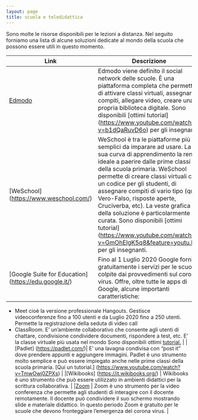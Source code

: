 ```yaml
---
layout: page
title: scuola e teledidattica
---
```


Sono molte le risorse disponibili per le lezioni a distanza. Nel seguito forniamo una lista di alcune soluzioni dedicate al mondo della scuola che possono essere utili in questo momento.  


| Link            | Descrizione                                       |
|-----------------|---------------------------------------------------|
|[Edmodo](http://www.edmodo.com/)|Edmodo viene definito il social network delle scuole. È una piattaforma completa che permette di  attivare classi virtuali, assegnare compiti, allegare video, creare una propria biblioteca digitale. Sono disponibili [ottimi tutorial] (https://www.youtube.com/watch?v=b1dQaRuvD6o) per gli insegnanti.|
[WeSchool] (https://www.weschool.com/)|WeSchool è tra le piattaforme più semplici da imparare ad usare. La sua curva di apprendimento la rende ideale a paerire dalle prime classi della scuola primaria. WeSchool permette di creare classi virtuali con un codice per gli studenti, di assegnare compiti di vario tipo (quiz Vero-Falso, risposte aperte, Cruciverba, etc). La veste grafica della soluzione è particolarmente curata. Sono disponibili [ottimi tutorial] (https://www.youtube.com/watch?v=GmOhElgK5q8&feature=youtu.be) per gli insegnanti.|
|[Google Suite for Education] (https://edu.google.it/)| Fino al 1 Luglio 2020 Google fornirà gratuitamente    i servizi per le scuole colpite dai provvedimenti sul corona virus. Offre, oltre tutte le apps di Google, alcune importanti caratteristiche:
 - Meet cioè la versione professionale Hangouts. Gestisce videoconferenze fino a 100 utenti e da Luglio 2020 fino a 250 utenti. Permette la registrazione della seduta di video call
- ClassRoom. E’ un’ambiente collaborativo che consente agli utenti di chattare, condivisione condividere documenti, rispondere a test, etc. E’ la classe virtuale più usata nel mondo
Sono disponibili ottimi [tutorial.](https://www.youtube.com/watch?v=4ZTacumEfbo) |
|[Padlet] (https://padlet.com/)| E’ una lavagna condivisa con “post it” dove prendere appunti e aggiungere immagini.  Padlet è uno strumento molto semplice e può essere impiegato anche nelle prime classi della scuola primaria. [Qui un tutorial.] (https://www.youtube.com/watch?v=TmwOwj0ZPXs) |
|[Wikibooks] (https://it.wikibooks.org/) | Wikibooks è uno strumento che può essere utilizzato in ambienti didattici per la scrittura collaborativa. |
|[Zoom](https://zoom.us) | Zoom è uno strumento per la video conferenza che permette agli studenti di interagire con il docente remotamente. Il docente può condividere il suo schermo mostrando slide e materiale didattico. In questo periodo Zoom è gratuito per le scuole che devono fronteggiare l’emergenza del corona virus. |
